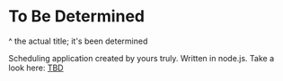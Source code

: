 # To Be Determined
^ the actual title; it's been determined

Scheduling application created by yours truly. Written in node.js.
Take a look here: [TBD](http://www.tbd.red/)

